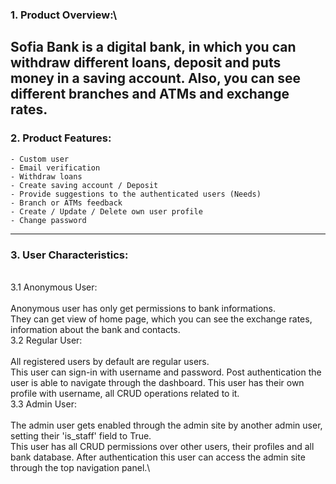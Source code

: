 ### 1. Product Overview:\
Sofia Bank is a digital bank, in which you can withdraw different loans, deposit and puts money in a saving account. Also, you can see different branches and ATMs and exchange rates.
---
### 2. Product Features:  
	- Custom user
	- Email verification
	- Withdraw loans
	- Create saving account / Deposit
	- Provide suggestions to the authenticated users (Needs)
	- Branch or ATMs feedback
	- Create / Update / Delete own user profile
	- Change password
---
### 3. User Characteristics:  
\
	3.1 Anonymous User:\
	\
		Anonymous user has only get permissions to bank informations.\
		They can get view of home page, which you can see the exchange rates, information about the bank and contacts.\
	3.2 Regular User:\
	\
		All registered users by default are regular users.\
		This user can sign-in with username and password. Post authentication the user is able to navigate through the dashboard. This user has their own profile with username, all CRUD operations related to it.\
	3.3 Admin User:\
	\
		The admin user gets enabled through the admin site by another admin user, setting their 'is_staff' field to True.\
		This user has all CRUD permissions over other users, their profiles and all bank database. After authentication this user can access the admin site through the top navigation panel.\
